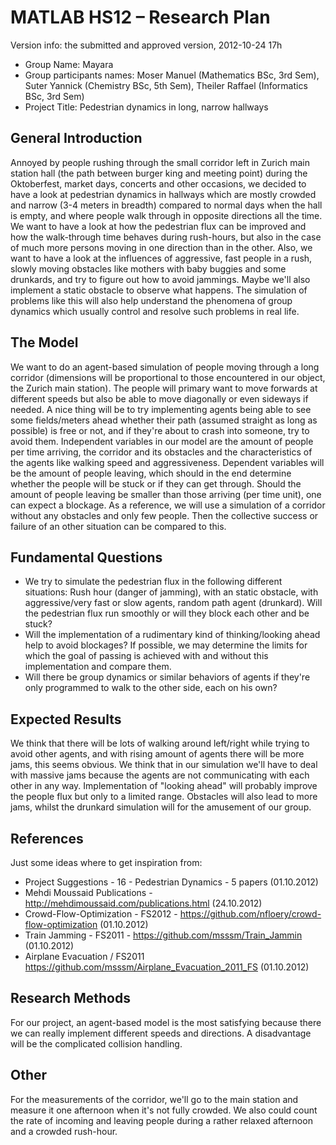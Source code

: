 # MATLAB HS12 – Research Plan
Version info: the submitted and approved version, 2012-10-24 17h

* Group Name: Mayara
* Group participants names: Moser Manuel (Mathematics BSc, 3rd Sem), Suter Yannick (Chemistry BSc, 5th Sem), Theiler Raffael (Informatics BSc, 3rd Sem)
* Project Title: Pedestrian dynamics in long, narrow hallways

## General Introduction

Annoyed by people rushing through the small corridor left in Zurich main station hall (the path between burger king and meeting point) during the Oktoberfest, market days, concerts and other occasions, we decided to have a look at pedestrian dynamics in hallways which are mostly crowded and narrow (3-4 meters in breadth) compared to normal days when the hall is empty, and where people walk through in opposite directions all the time. We want to have a look at how the pedestrian flux can be improved and how the walk-through time behaves during rush-hours, but also in the case of much more persons moving in one direction than in the other. Also, we want to have a look at the influences of aggressive, fast people in a rush, slowly moving obstacles like mothers with baby buggies and some drunkards, and try to figure out how to avoid jammings. Maybe we'll also implement a static obstacle to observe what happens.
The simulation of problems like this will also help understand the phenomena of group dynamics which usually control and resolve such problems in real life.

## The Model

We want to do an agent-based simulation of people moving through a long corridor (dimensions will be proportional to those encountered in our object, the Zurich main station). The people will primary want to move forwards at different speeds but also be able to move diagonally or even sideways if needed. A nice thing will be to try implementing agents being able to see some fields/meters ahead whether their path (assumed straight as long as possible) is free or not, and if they're about to crash into someone, try to avoid them.
Independent variables in our model are the amount of people per time arriving, the corridor and its obstacles and the characteristics of the agents like walking speed and aggressiveness.
Dependent variables will be the amount of people leaving, which should in the end determine whether the people will be stuck or if they can get through. Should the amount of people leaving be smaller than those arriving (per time unit), one can expect a blockage.
As a reference, we will use a simulation of a corridor without any obstacles and only few people. Then the collective success or failure of an other situation can be compared to this.

## Fundamental Questions

* We try to simulate the pedestrian flux in the following different situations:
Rush hour (danger of jamming), with an static obstacle, with aggressive/very fast or slow agents, random path agent (drunkard). Will the pedestrian flux run smoothly or will they block each other and be stuck?
* Will the implementation of a rudimentary kind of thinking/looking ahead help to avoid blockages? If possible, we may determine the limits for which the goal of passing is achieved with and without this implementation and compare them.
* Will there be group dynamics or similar behaviors of agents if they're only programmed to walk to the other side, each on his own?

## Expected Results

We think that there will be lots of walking around left/right while trying to avoid other agents, and with rising amount of agents there will be more jams, this seems obvious.
We think that in our simulation we'll have to deal with massive jams because the agents are not communicating with each other in any way. Implementation of "looking ahead" will probably improve the people flux but only to a limited range. Obstacles will also lead to more jams, whilst the drunkard simulation will for the amusement of our group.

## References 

Just some ideas where to get inspiration from:
* Project Suggestions - 16 - Pedestrian Dynamics - 5 papers (01.10.2012)
* Mehdi Moussaid Publications - http://mehdimoussaid.com/publications.html (24.10.2012)
* Crowd-Flow-Optimization - FS2012 - https://github.com/nfloery/crowd-flow-optimization  (01.10.2012)
* Train Jamming - FS2011 - https://github.com/msssm/Train_Jammin  (01.10.2012)
* Airplane Evacuation / FS2011 https://github.com/msssm/Airplane_Evacuation_2011_FS  (01.10.2012)

## Research Methods

For our project, an agent-based model is the most satisfying because there we can really implement different speeds and directions. A disadvantage will be the complicated collision handling.

## Other

For the measurements of the corridor, we'll go to the main station and measure it one afternoon when it's not fully crowded. We also could count the rate of incoming and leaving people during a rather relaxed afternoon and a crowded rush-hour.